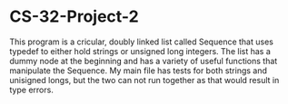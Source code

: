 # CS-32-Project-2

This program is a cricular, doubly linked list called Sequence that uses typedef to either hold strings or unsigned long integers. The list has a dummy node at the beginning and has a variety of useful functions that manipulate the Sequence. My main file has tests for both strings and unisigned longs, but the two can not run together as that would result in type errors. 

